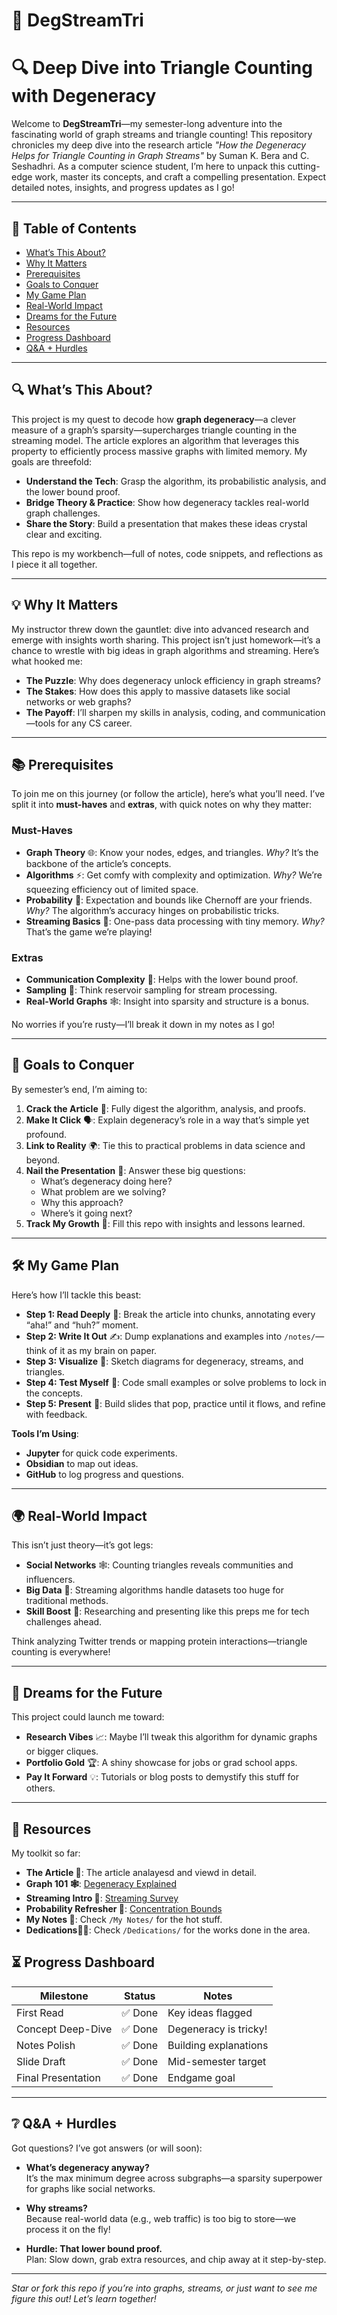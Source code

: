 # 🌟 **DegStreamTri**
# 🔍 Deep Dive into Triangle Counting with Degeneracy

Welcome to **DegStreamTri**—my semester-long adventure into the fascinating world of graph streams and triangle counting! This repository chronicles my deep dive into the research article *"How the Degeneracy Helps for Triangle Counting in Graph Streams"* by Suman K. Bera and C. Seshadhri. As a computer science student, I’m here to unpack this cutting-edge work, master its concepts, and craft a compelling presentation. Expect detailed notes, insights, and progress updates as I go!

---

## 📑 **Table of Contents**

- [What’s This About?](#whats-this-about)
- [Why It Matters](#why-it-matters)
- [Prerequisites](#prerequisites)
- [Goals to Conquer](#goals-to-conquer)
- [My Game Plan](#my-game-plan)
- [Real-World Impact](#real-world-impact)
- [Dreams for the Future](#dreams-for-the-future)
- [Resources](#resources)
- [Progress Dashboard](#progress-dashboard)
- [Q&A + Hurdles](#qa--hurdles)

---

## 🔍 **What’s This About?**

This project is my quest to decode how **graph degeneracy**—a clever measure of a graph’s sparsity—supercharges triangle counting in the streaming model. The article explores an algorithm that leverages this property to efficiently process massive graphs with limited memory. My goals are threefold:

- **Understand the Tech**: Grasp the algorithm, its probabilistic analysis, and the lower bound proof.
- **Bridge Theory & Practice**: Show how degeneracy tackles real-world graph challenges.
- **Share the Story**: Build a presentation that makes these ideas crystal clear and exciting.

This repo is my workbench—full of notes, code snippets, and reflections as I piece it all together.

---

## 💡 **Why It Matters**

My instructor threw down the gauntlet: dive into advanced research and emerge with insights worth sharing. This project isn’t just homework—it’s a chance to wrestle with big ideas in graph algorithms and streaming. Here’s what hooked me:

- **The Puzzle**: Why does degeneracy unlock efficiency in graph streams?
- **The Stakes**: How does this apply to massive datasets like social networks or web graphs?
- **The Payoff**: I’ll sharpen my skills in analysis, coding, and communication—tools for any CS career.

---

## 📚 **Prerequisites**

To join me on this journey (or follow the article), here’s what you’ll need. I’ve split it into **must-haves** and **extras**, with quick notes on why they matter:

### **Must-Haves**
- **Graph Theory** 🌐: Know your nodes, edges, and triangles. *Why?* It’s the backbone of the article’s concepts.
- **Algorithms** ⚡: Get comfy with complexity and optimization. *Why?* We’re squeezing efficiency out of limited space.
- **Probability** 🎲: Expectation and bounds like Chernoff are your friends. *Why?* The algorithm’s accuracy hinges on probabilistic tricks.
- **Streaming Basics** 🌊: One-pass data processing with tiny memory. *Why?* That’s the game we’re playing!

### **Extras**
- **Communication Complexity** 📡: Helps with the lower bound proof.
- **Sampling** 🎯: Think reservoir sampling for stream processing.
- **Real-World Graphs** 🕸️: Insight into sparsity and structure is a bonus.

No worries if you’re rusty—I’ll break it down in my notes as I go!

---

## 🎯 **Goals to Conquer**

By semester’s end, I’m aiming to:

1. **Crack the Article** 📜: Fully digest the algorithm, analysis, and proofs.
2. **Make It Click** 🗣️: Explain degeneracy’s role in a way that’s simple yet profound.
3. **Link to Reality** 🌍: Tie this to practical problems in data science and beyond.
4. **Nail the Presentation** 🎤: Answer these big questions:
   - What’s degeneracy doing here?
   - What problem are we solving?
   - Why this approach?
   - Where’s it going next?
5. **Track My Growth** 📝: Fill this repo with insights and lessons learned.

---

## 🛠 **My Game Plan**

Here’s how I’ll tackle this beast:

- **Step 1: Read Deeply** 📖: Break the article into chunks, annotating every “aha!” and “huh?” moment.
- **Step 2: Write It Out** ✍️: Dump explanations and examples into `/notes/`—think of it as my brain on paper.
- **Step 3: Visualize** 🧠: Sketch diagrams for degeneracy, streams, and triangles.
- **Step 4: Test Myself** 🧩: Code small examples or solve problems to lock in the concepts.
- **Step 5: Present** 🎨: Build slides that pop, practice until it flows, and refine with feedback.

**Tools I’m Using**:
- **Jupyter** for quick code experiments.
- **Obsidian** to map out ideas.
- **GitHub** to log progress and questions.

---

## 🌍 **Real-World Impact**

This isn’t just theory—it’s got legs:

- **Social Networks** 🕸️: Counting triangles reveals communities and influencers.
- **Big Data** 💾: Streaming algorithms handle datasets too huge for traditional methods.
- **Skill Boost** 🔧: Researching and presenting like this preps me for tech challenges ahead.

Think analyzing Twitter trends or mapping protein interactions—triangle counting is everywhere!

---

## 🚀 **Dreams for the Future**

This project could launch me toward:

- **Research Vibes** 📈: Maybe I’ll tweak this algorithm for dynamic graphs or bigger cliques.
- **Portfolio Gold** 🏆: A shiny showcase for jobs or grad school apps.
- **Pay It Forward** 💡: Tutorials or blog posts to demystify this stuff for others.

---

## 📎 **Resources**

My toolkit so far:

- **The Article 📄**: The article analayesd and viewd in detail.
- **Graph 101 🕸️**: [Degeneracy Explained](https://en.wikipedia.org/wiki/Degeneracy_(graph_theory))
- **Streaming Intro 🌊**: [Streaming Survey](https://arxiv.org/abs/1807.04262)
- **Probability Refresher 🎲**: [Concentration Bounds](https://en.wikipedia.org/wiki/Concentration_inequality)
- **My Notes 📝**: Check `/My Notes/` for the hot stuff.
- **Dedications🙇‍♂️**: Check `/Dedications/` for the works done in the area.


## ⏳ **Progress Dashboard**

| Milestone            | Status       | Notes                       |
|----------------------|--------------|-----------------------------|
| First Read           | ✅ Done      | Key ideas flagged           |
| Concept Deep-Dive    | ✅ Done   | Degeneracy is tricky!       |
| Notes Polish         | ✅ Done   | Building explanations       |
| Slide Draft          | ✅ Done   | Mid-semester target         |
| Final Presentation   | ✅ Done     | Endgame goal                |

---

## ❔ **Q&A + Hurdles**

Got questions? I’ve got answers (or will soon):

- **What’s degeneracy anyway?**  
  It’s the max minimum degree across subgraphs—a sparsity superpower for graphs like social networks.

- **Why streams?**  
  Because real-world data (e.g., web traffic) is too big to store—we process it on the fly!

- **Hurdle: That lower bound proof.**  
  Plan: Slow down, grab extra resources, and chip away at it step-by-step.

---

*Star or fork this repo if you’re into graphs, streams, or just want to see me figure this out! Let’s learn together!*
